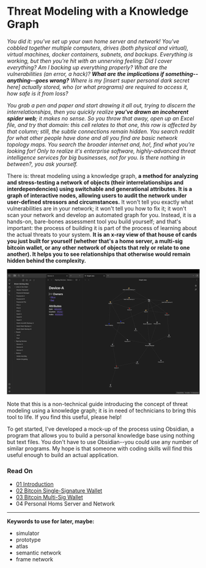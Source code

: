 # Threat Modeling with a Knowledge Graph

*You did it: you've set up your own home server and network! You've cobbled together multiple computers, drives (both physical and virtual), virtual machines, docker containers, subnets, and backups. Everything is working, but then you're hit with an unnerving feeling: Did I cover everything? Am I backing up everything properly? What are the vulnerabilities (an error, a hack)? **What are the implications if something--anything--goes wrong?** Where is my [*insert super personal dark secret here*] actually stored, who (or what programs) are required to access it, how safe is it from loss?*

*You grab a pen and paper and start drawing it all out, trying to discern the interrelationships, then you quickly realize **you've drawn an incoherent spider web**; it makes no sense. So you throw that away, open up an Excel file, and try that domain: this cell relates to that one, this row is affected by that column; still, the subtle connections remain hidden. You search reddit for what other people have done and all you find are basic network topology maps. You search the broader internet and, ho!, find what you're looking for! Only to realize it's enterprise software, highly-advanced threat intelligence services for big businesses, not for you. Is there nothing in between?, you ask yourself.*

There is: threat modeling using a knowledge graph, **a method for analyzing and stress-testing a network of objects (their interrelationships and interdependencies) using switchable and generational attributes. It is a graph of interactive nodes, allowing users to audit the network under user-defined stressors and circumstances.** It won't tell you exactly what vulnerabilities are in your network; it won't tell you how to fix it; it won't scan your network and develop an automated graph for you. Instead, it is a hands-on, bare-bones assessment tool you build yourself; and that's important: the process of building it is part of the process of learning about the actual threats to your system. **It is an x-ray view of that house of cards you just built for yourself (whether that's a home server, a multi-sig bitcoin wallet, or any other network of objects that rely or relate to one another). It helps you to see relationships that otherwise would remain hidden behind the complexity.**

<p align="center">
<img src="_utilities/case-study-bitcoin-multisig-1.jpg" alt="map" title="map" />
</p>

Note that this is a non-technical guide introducing the concept of threat modeling using a knowledge graph; it is in need of technicians to bring this tool to life. If you find this useful, please help!

To get started, I've developed a mock-up of the process using Obsidian, a program that allows you to build a personal knowledge base using nothing but text files. You don't have to use Obsidian--you could use any number of similar programs. My hope is that someone with coding skills will find this useful enough to build an actual application.

### Read On
- [01 Introduction](01-Introduction.md)
- [02 Bitcoin Single-Signature Wallet](02-Case-Study-Bitcoin-Singlesig.md)
- [03 Bitcoin Multi-Sig Wallet](03-Case-Study-Bitcoin-Multisig.md)
- 04 Personal Homs Server and Network

---
**Keywords to use for later, maybe:**
- simulator
- prototype
- atlas
- semantic network
- frame network

